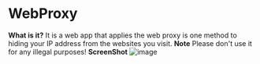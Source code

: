# WebProxy
**What is it?**
It is a web app that applies the web proxy is one method to hiding your IP address from the websites you visit.
**Note**
Please don't use it for any illegal purposes!
**ScreenShot**
![image](https://user-images.githubusercontent.com/31901141/46911211-60818380-cf1a-11e8-851d-fbecb8ccd84d.png)
